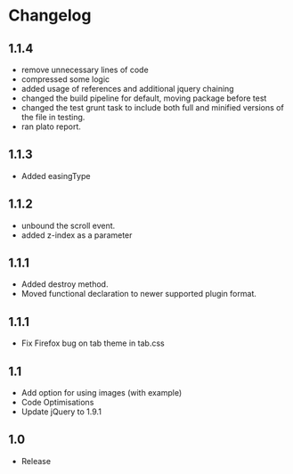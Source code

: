# Changelog
## 1.1.4
- remove unnecessary lines of code
- compressed some logic
- added usage of references and additional jquery chaining
- changed the build pipeline for default, moving package before test
- changed the test grunt task to include both full and minified versions of the file in testing.
- ran plato report.

## 1.1.3
- Added easingType

## 1.1.2
- unbound the scroll event.
- added z-index as a parameter

## 1.1.1
- Added destroy method.
- Moved functional declaration to newer supported plugin format.

## 1.1.1
- Fix Firefox bug on tab theme in tab.css

## 1.1
- Add option for using images (with example)
- Code Optimisations
- Update jQuery to 1.9.1

## 1.0
- Release